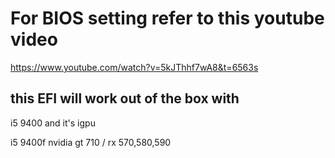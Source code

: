 # For BIOS setting refer to this youtube video
https://www.youtube.com/watch?v=5kJThhf7wA8&t=6563s

## this EFI will work out of the box with 

i5 9400 and it's igpu

i5 9400f nvidia gt 710 / rx 570,580,590
